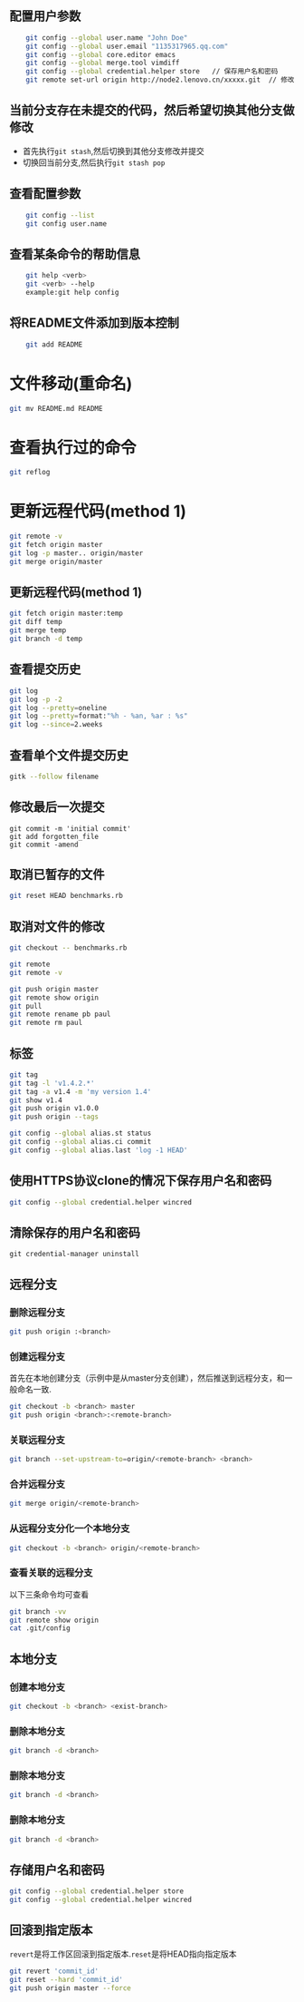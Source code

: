 ## 配置用户参数
```sh
	git config --global user.name "John Doe"
	git config --global user.email "1135317965.qq.com"
	git config --global core.editor emacs
	git config --global merge.tool vimdiff
	git config --global credential.helper store   // 保存用户名和密码
	git remote set-url origin http://node2.lenovo.cn/xxxxx.git  // 修改远端服务器路径
```

## 当前分支存在未提交的代码，然后希望切换其他分支做修改
+ 首先执行`git stash`,然后切换到其他分支修改并提交
+ 切换回当前分支,然后执行`git stash pop`

## 查看配置参数
```sh
	git config --list
	git config user.name
```

## 查看某条命令的帮助信息
```sh
	git help <verb>
	git <verb> --help
	example:git help config
```

## 将README文件添加到版本控制	
```sh
	git add README
```

# 文件移动(重命名)
```sh
git mv README.md README
```

# 查看执行过的命令
```sh
git reflog
```

# 更新远程代码(method 1)
```sh
git remote -v
git fetch origin master
git log -p master.. origin/master
git merge origin/master
```

## 更新远程代码(method 1)
```sh
git fetch origin master:temp
git diff temp
git merge temp
git branch -d temp
```


## 查看提交历史
```sh
git log
git log -p -2
git log --pretty=oneline
git log --pretty=format:"%h - %an, %ar : %s"
git log --since=2.weeks
```

## 查看单个文件提交历史
```sh
gitk --follow filename
```

## 修改最后一次提交
```
git commit -m 'initial commit'
git add forgotten_file
git commit -amend
```

## 取消已暂存的文件
```sh
git reset HEAD benchmarks.rb
```

## 取消对文件的修改
```sh
git checkout -- benchmarks.rb

git remote
git remote -v

git push origin master
git remote show origin
git pull 
git remote rename pb paul
git remote rm paul
```

## 标签
```sh
git tag
git tag -l 'v1.4.2.*'
git tag -a v1.4 -m 'my version 1.4'
git show v1.4
git push origin v1.0.0
git push origin --tags

git config --global alias.st status
git config --global alias.ci commit
git config --global alias.last 'log -1 HEAD'
```

## 使用HTTPS协议clone的情况下保存用户名和密码
```sh
git config --global credential.helper wincred
```
## 清除保存的用户名和密码
```
git credential-manager uninstall
```


## 远程分支
### 删除远程分支
```sh
git push origin :<branch>
```
### 创建远程分支
首先在本地创建分支（示例中是从master分支创建），然后推送到远程分支，<branch>和<remote-branch>一般命名一致.
```sh
git checkout -b <branch> master
git push origin <branch>:<remote-branch>
```
### 关联远程分支
```sh
git branch --set-upstream-to=origin/<remote-branch> <branch>
```
### 合并远程分支
```sh
git merge origin/<remote-branch>
```
### 从远程分支分化一个本地分支
```sh
git checkout -b <branch> origin/<remote-branch>
```
### 查看关联的远程分支
以下三条命令均可查看
```sh
git branch -vv
git remote show origin
cat .git/config
```

## 本地分支
### 创建本地分支
```sh
git checkout -b <branch> <exist-branch>
```
### 删除本地分支
```sh
git branch -d <branch>
```
### 删除本地分支
```sh
git branch -d <branch>
```
### 删除本地分支
```sh
git branch -d <branch>
```

## 存储用户名和密码
```sh
git config --global credential.helper store
git config --global credential.helper wincred
```
## 回滚到指定版本
`revert`是将工作区回滚到指定版本.`reset`是将HEAD指向指定版本
```sh
git revert 'commit_id'
git reset --hard 'commit_id'
git push origin master --force
```

















